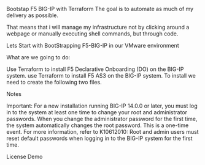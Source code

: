 Bootstap F5 BIG-IP with Terraform
The goal is to automate as much of my delivery as possible.

That means that i will manage my infrastructure not by clicking around a webpage or manually executing shell commands, but through code.

Lets Start with BootStrapping F5-BIG-IP in our VMware environment

What are we going to do:

Use Terraform to install F5 Declarative Onboarding (DO) on the BIG-IP system.
use Terraform to install F5 AS3 on the BIG-IP system.
To install we need to create the following two files.

Notes

Important: For a new installation running BIG-IP 14.0.0 or later, you must log in to the system at least one time to change your root and administrator passwords. When you change the administrator password for the first time, the system automatically changes the root password. This is a one-time event. For more information, refer to K10612010: Root and admin users must reset default passwords when logging in to the BIG-IP system for the first time.

License Demo
